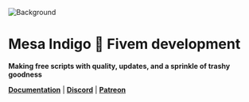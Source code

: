 ![Background](https://github.com/user-attachments/assets/a9233b40-21ae-47f5-858f-b9b208f142b9)
# Mesa Indigo 🦝 Fivem development

**Making free scripts with quality, updates, and a sprinkle of trashy goodness**

**[Documentation](https://mesa-indigo.gitbook.io/m.i.-resources/)**  |  **[Discord](https://discord.gg/EtgZsVBtYB)**  |  **[Patreon](https://www.patreon.com/Agimir)**
